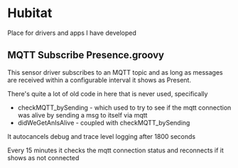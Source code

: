 # Hubitat
Place for drivers and apps I have developed

## MQTT Subscribe Presence.groovy

This sensor driver subscribes to an MQTT topic and as long as messages are received within a configurable interval it shows as Present.

There's quite a lot of old code in here that is never used, specifically
* checkMQTT_bySending - which used to try to see if the mqtt connection was alive by sending a msg to itself via mqtt
* didWeGetAnIsAlive - coupled with checkMQTT_bySending
     
It autocancels debug and trace level logging after 1800 seconds

Every 15 minutes it checks the mqtt connection status and reconnects if it shows as not connected
